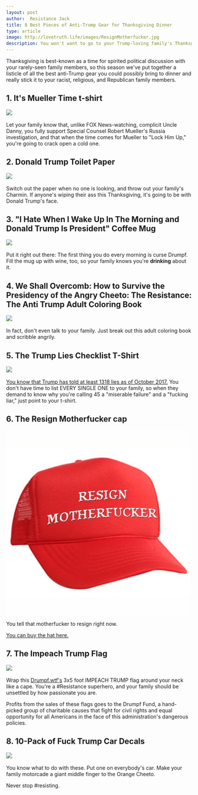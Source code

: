 ```yaml
---
layout: post
author:  Resistance Jack
title: 8 Best Pieces of Anti-Trump Gear for Thanksgiving Dinner
type: article
image: http://lovetruth.life/images/ResignMotherfucker.jpg
description: You won't want to go to your Trump-loving family's Thanksgiving dinner without these things.
---
```

Thanksgiving is best-known as a time for spirited political discussion with your rarely-seen family members, so this season we've put together a listicle of all the best anti-Trump gear you could possibly bring to dinner and really stick it to your racist, religious, and Republican family members.

## 1. It's Mueller Time t-shirt

<a href="https://www.amazon.com/Robert-Mueller-Anti-Trump-2017/dp/B0746LNZ3C/ref=as_li_ss_il?ie=UTF8&qid=1510004723&sr=8-5&keywords=anti-trump&dpID=41Y2LkoGvJL&preST=_SX342_QL70_&dpSrc=srch&linkCode=li3&tag=lovetruthlife-20&linkId=b63f491f77a98fd593af5c8e855bc114" target="_blank"><img border="0" src="//ws-na.amazon-adsystem.com/widgets/q?_encoding=UTF8&ASIN=B0746LNZ3C&Format=_SL250_&ID=AsinImage&MarketPlace=US&ServiceVersion=20070822&WS=1&tag=lovetruthlife-20" ></a><img src="https://ir-na.amazon-adsystem.com/e/ir?t=lovetruthlife-20&l=li3&o=1&a=B0746LNZ3C" width="1" height="1" border="0" alt="" style="border:none !important; margin:0px !important;" />

Let your family know that, unlike FOX News-watching, complicit Uncle Danny, you fully support Special Counsel Robert Mueller's Russia investigation, and that when the time comes for Mueller to "Lock Him Up," you're going to crack open a cold one.

## 2. Donald Trump Toilet Paper

<a href="https://www.amazon.com/Novelty-Stocking-Democrats-Republicans-Hilarious/dp/B01H742KRW/ref=as_li_ss_il?ie=UTF8&qid=1510004723&sr=8-3&keywords=anti-trump&dpID=41iiqLbw7mL&preST=_SY300_QL70_&dpSrc=srch&linkCode=li2&tag=lovetruthlife-20&linkId=6f6219b552af9202fab18d4b8f4d56b1" target="_blank"><img border="0" src="//ws-na.amazon-adsystem.com/widgets/q?_encoding=UTF8&ASIN=B01H742KRW&Format=_SL160_&ID=AsinImage&MarketPlace=US&ServiceVersion=20070822&WS=1&tag=lovetruthlife-20" ></a><img src="https://ir-na.amazon-adsystem.com/e/ir?t=lovetruthlife-20&l=li2&o=1&a=B01H742KRW" width="1" height="1" border="0" alt="" style="border:none !important; margin:0px !important;" />

Switch out the paper when no one is looking, and throw out your family's Charmin.  If anyone's wiping their ass this Thanksgiving, it's going to be with Donald Trump's face.

## 3. "I Hate When I Wake Up In The Morning and Donald Trump Is President" Coffee Mug

<a href="https://www.amazon.com/Morning-Donald-President-Election-Results/dp/B01MTKWO2G/ref=as_li_ss_il?ie=UTF8&qid=1510004723&sr=8-4&keywords=anti-trump&dpID=41UNkQXN5ML&preST=_SX300_QL70_&dpSrc=srch&linkCode=li3&tag=lovetruthlife-20&linkId=d5d04d61e71524925794a13374f46495" target="_blank"><img border="0" src="//ws-na.amazon-adsystem.com/widgets/q?_encoding=UTF8&ASIN=B01MTKWO2G&Format=_SL250_&ID=AsinImage&MarketPlace=US&ServiceVersion=20070822&WS=1&tag=lovetruthlife-20" ></a><img src="https://ir-na.amazon-adsystem.com/e/ir?t=lovetruthlife-20&l=li3&o=1&a=B01MTKWO2G" width="1" height="1" border="0" alt="" style="border:none !important; margin:0px !important;" />

Put it right out there:  The first thing you do every morning is curse Drumpf.  Fill the mug up with wine, too, so your family knows you're **drinking** about it.

## 4. We Shall Overcomb: How to Survive the Presidency of the Angry Cheeto: The Resistance: The Anti Trump Adult Coloring Book

<a href="https://www.amazon.com/We-Shall-Overcomb-Presidency-Resistance/dp/1945056177/ref=as_li_ss_il?ie=UTF8&qid=1510005985&sr=8-8&keywords=anti-trump&linkCode=li2&tag=lovetruthlife-20&linkId=d3346604156d0fac478a537fe0b1e9f9" target="_blank"><img border="0" src="//ws-na.amazon-adsystem.com/widgets/q?_encoding=UTF8&ASIN=1945056177&Format=_SL160_&ID=AsinImage&MarketPlace=US&ServiceVersion=20070822&WS=1&tag=lovetruthlife-20" ></a><img src="https://ir-na.amazon-adsystem.com/e/ir?t=lovetruthlife-20&l=li2&o=1&a=1945056177" width="1" height="1" border="0" alt="" style="border:none !important; margin:0px !important;" />

In fact, don't even talk to your family.  Just break out this adult coloring book and scribble angrily.

## 5. The Trump Lies Checklist T-Shirt

<a href="https://www.amazon.com/Anti-Trump-TShirt-Checklist-Obamacare/dp/B06Y2DNWDR/ref=as_li_ss_il?ie=UTF8&qid=1510006078&sr=8-6&keywords=anti-trump+SHIRT&linkCode=li2&tag=lovetruthlife-20&linkId=12561ff07438ed55c7ff1b85069c4266" target="_blank"><img border="0" src="//ws-na.amazon-adsystem.com/widgets/q?_encoding=UTF8&ASIN=B06Y2DNWDR&Format=_SL160_&ID=AsinImage&MarketPlace=US&ServiceVersion=20070822&WS=1&tag=lovetruthlife-20" ></a><img src="https://ir-na.amazon-adsystem.com/e/ir?t=lovetruthlife-20&l=li2&o=1&a=B06Y2DNWDR" width="1" height="1" border="0" alt="" style="border:none !important; margin:0px !important;" />

[You know that Trump has told at least 1318 lies as of October 2017.](https://www.washingtonpost.com/news/fact-checker/wp/2017/10/10/president-trump-has-made-1318-false-or-misleading-claims-over-263-days/?utm_term=.24af2233afc5)  You don't have time to list EVERY SINGLE ONE to your family, so when they demand to know why you're calling 45 a "miserable failure" and a "fucking liar," just point to your t-shirt.

## 6. The Resign Motherfucker cap

![](/images/ResignMotherfucker.jpg)

You tell that motherfucker to resign right now.

[You can buy the hat here.](http://deadbatdesigns.bigcartel.com/product/resign-motherfucker-5-panel-embroidere-cap)

## 7. The Impeach Trump Flag

<a href="https://www.amazon.com/Drumpf-WTF-IMPEACH-Anti-Trump-Resistance-Printing/dp/B075PG1ZQ3/ref=as_li_ss_il?ie=UTF8&qid=1510725015&sr=8-28&keywords=anti-trump&linkCode=li3&tag=lovetruthlife-20&linkId=1a8223ea78ea252eb0527718102391a4" target="_blank"><img border="0" src="//ws-na.amazon-adsystem.com/widgets/q?_encoding=UTF8&ASIN=B075PG1ZQ3&Format=_SL250_&ID=AsinImage&MarketPlace=US&ServiceVersion=20070822&WS=1&tag=lovetruthlife-20" ></a><img src="https://ir-na.amazon-adsystem.com/e/ir?t=lovetruthlife-20&l=li3&o=1&a=B075PG1ZQ3" width="1" height="1" border="0" alt="" style="border:none !important; margin:0px !important;" />

Wrap this [Drumpf.wtf's](https://www.drumpf.wtf/) 3x5 foot IMPEACH TRUMP flag around your neck like a cape.  You're a #Resistance superhero, and your family should be unsettled by how passionate you are. 

Profits from the sales of these flags goes to the Drumpf Fund, a hand-picked group of charitable causes that fight for civil rights and equal opportunity for all Americans in the face of this administration's dangerous policies.

## 8. 10-Pack of Fuck Trump Car Decals

<a href="https://www.amazon.com/Apexshell-Packs-Sticker-Presidential-Election/dp/B01MRK7VI7/ref=as_li_ss_il?ie=UTF8&qid=1510725452&sr=8-9&keywords=fuck+trump&linkCode=li3&tag=lovetruthlife-20&linkId=eb9bf5c34e50c22f017737c27bbde7f7" target="_blank"><img border="0" src="//ws-na.amazon-adsystem.com/widgets/q?_encoding=UTF8&ASIN=B01MRK7VI7&Format=_SL250_&ID=AsinImage&MarketPlace=US&ServiceVersion=20070822&WS=1&tag=lovetruthlife-20" ></a><img src="https://ir-na.amazon-adsystem.com/e/ir?t=lovetruthlife-20&l=li3&o=1&a=B01MRK7VI7" width="1" height="1" border="0" alt="" style="border:none !important; margin:0px !important;" />

You know what to do with these.  Put one on everybody's car.  Make your family motorcade a giant middle finger to the Orange Cheeto.

Never stop #resisting.

